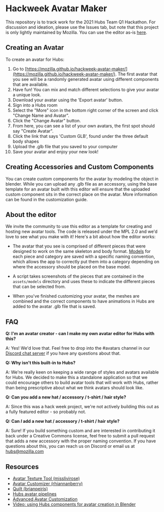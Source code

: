 # Hackweek Avatar Maker

This repository is to track work for the 2021 Hubs Team Q1 Hackathon. For discussion and ideation, please use the Issues tab, but note that this project is only lightly maintained by Mozilla. You can use the editor as-is [here](https://mozilla.github.io/hackweek-avatar-maker/).

## Creating an Avatar

To create an avatar for Hubs:

1. Go to [https://mozilla.github.io/hackweek-avatar-maker/](https://mozilla.github.io/hackweek-avatar-maker/). The first avatar that you see will be a randomly generated avatar using different components that are available.
2. Have fun! You can mix and match different selections to give your avatar a unique look.
3. Download your avatar using the 'Export avatar' button.
4. Sign into a Hubs room
5. Select the "More" icon in the bottom right corner of the screen and click "Change Name and Avatar".
6. Click the "Change Avatar" button.
7. From here, you can see a list of your own avatars, the first spot should say "Create Avatar".
8. Click the link that says 'Custom GLB', found under the three default body shapes
9. Upload the .glb file that you saved to your computer
10. Save your avatar and enjoy your new look!

## Creating Accessories and Custom Components

You can create custom components for the avatar by modeling the object in blender. While you can upload any .glb file as an accessory, using the base template for an avatar built with this editor will ensure that the uploaded custom component sits in the correct place on the avatar. More information can be found in the customization guide.

## About the editor

We invite the community to use this editor as a template for creating and hosting new avatar tools. The code is released under the MPL 2.0 and we'd love to see what you make with it! Here's a bit about how the editor works:

- The avatar that you see is comprised of different pieces that were designed to work on the same skeleton and body format. [Models](https://github.com/mozilla/hackweek-avatar-maker/tree/main/assets/models) for each piece and category are saved with a specific naming convention, which allows the app to correctly put them into a category depending on where the accessory should be placed on the base model.

- A script takes screenshots of the pieces that are contained in the `assets/models` directory and uses these to indicate the different pieces that can be selected from.

- When you've finished customizing your avatar, the meshes are combined and the correct components to have animations in Hubs are added to the avatar .glb file that is saved.

## FAQ

**Q: I'm an avatar creator - can I make my own avatar editor for Hubs with this?**

A: Yes! We'd love that. Feel free to drop into the #avatars channel in our [Discord chat server](https://discord.gg/dFJncWwHun) if you have any questions about that.

**Q: Why isn't this built-in to Hubs?**

A: We're really keen on keeping a wide range of styles and avatars available for Hubs. We decided to make this a standalone application so that we could encourage others to build avatar tools that will work with Hubs, rather than being prescriptive about what we think avatars should look like.

**Q: Can you add a new hat / accessory / t-shirt / hair style?**

A: Since this was a hack week project, we're not actively building this out as a fully featured editor - so probably not.

**Q: Can _*I*_ add a new hat / accessory / t-shirt / hair style?**

A: Sure! If you build something custom and are interested in contributing it back under a Creative Commons license, feel free to submit a pull request that adds a new accessory with the proper naming convention. If you have questions about this, you can reach us on Discord or email us at hubs@mozilla.com

## Resources

- [Avatar Texture Tool (misslivirose)](https://github.com/misslivirose/avatar-texture-tool)
- [Avatar Customizer (rhiannanberry)](https://github.com/rhiannanberry/Avatar-Customizer)
- [Quilt (brianpeiris)](https://github.com/brianpeiris/quilt)
- [Hubs avatar pipelines](github.com/mozillareality/hubs-avatar-pipelines/)
- [Advanced Avatar Customization](https://hubs.mozilla.com/docs/creators-advanced-avatar-customization.html)
- [Video: using Hubs components for avatar creation in Blender](https://www.youtube.com/watch?v=qBvZhh6KVcg)
